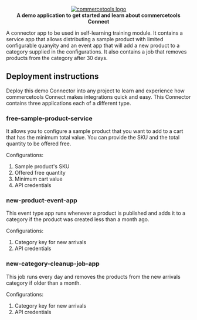 <p align="center">
  <a href="https://commercetools.com/">
    <img alt="commercetools logo" src="https://unpkg.com/@commercetools-frontend/assets/logos/commercetools_primary-logo_horizontal_RGB.png">
  </a></br>
  <b>A demo application to get started and learn about commercetools Connect</b>
</p>
A connector app to be used in self-learning training module. It contains a service app that allows distributing a sample product with limited configurable quanyity and an event app that will add a new product to a category supplied in the configurations. It also contains a job that removes products from the category after 30 days.

## Deployment instructions

Deploy this demo Connector into any project to learn and experience how commercetools Connect makes integrations quick and easy. This Connector contains three applications each of a different type.

### free-sample-product-service

It allows you to configure a sample product that you want to add to a cart that has the minimum total value. You can provide the SKU and the total quantity to be offered free. 

Configurations:

1. Sample product's SKU 
2. Offered free quantity
3. Minimum cart value
4. API credentials

### new-product-event-app

This event type app runs whenever a product is published and adds it to a category if the product was created less than a month ago.

Configurations:

1. Category key for new arrivals
2. API credentials

### new-category-cleanup-job-app

This job runs every day and removes the products from the new arrivals category if older than a month. 

Configurations:

1. Category key for new arrivals
2. API credentials
